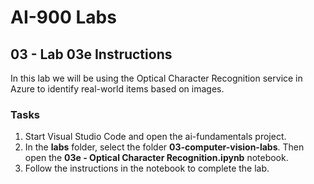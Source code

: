 # AI-900 Labs
## 03 - Lab 03e Instructions
In this lab we will be using the Optical Character Recognition service in Azure to identify real-world items based on images.

### Tasks
1.	Start Visual Studio Code and open the ai-fundamentals project.
2.  In the **labs** folder, select the folder **03-computer-vision-labs**. Then open the **03e - Optical Character Recognition.ipynb** notebook.
3.  Follow the instructions in the notebook to complete the lab.
